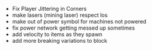 - Fix Player Jittering in Corners
- make lasers (mining laser) respect los
- make out of power symbol for machines not powered
- fix power network getting messed up sometimes
- add velocity to items as they spawn
- add more breaking variations to block

